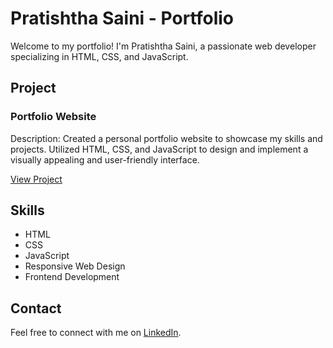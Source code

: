 # Pratishtha Saini - Portfolio

Welcome to my portfolio! I'm Pratishtha Saini, a passionate web developer specializing in HTML, CSS, and JavaScript.

## Project

### Portfolio Website

Description: Created a personal portfolio website to showcase my skills and projects. Utilized HTML, CSS, and JavaScript to design and implement a visually appealing and user-friendly interface.

[View Project](https://pratishthasaini.github.io/portfolio/)

## Skills

- HTML
- CSS
- JavaScript
- Responsive Web Design
- Frontend Development

## Contact

Feel free to connect with me on [LinkedIn](https://www.linkedin.com/in/pratishtha-saini-153803233/).

